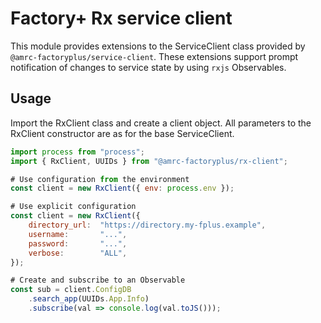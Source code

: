 # Factory+ Rx service client

This module provides extensions to the ServiceClient class provided by
`@amrc-factoryplus/service-client`. These extensions support prompt
notification of changes to service state by using `rxjs` Observables.

## Usage

Import the RxClient class and create a client object. All parameters to
the RxClient constructor are as for the base ServiceClient.

```js
import process from "process";
import { RxClient, UUIDs } from "@amrc-factoryplus/rx-client";

# Use configuration from the environment
const client = new RxClient({ env: process.env });

# Use explicit configuration
const client = new RxClient({
    directory_url:  "https://directory.my-fplus.example",
    username:       "...",
    password:       "...",
    verbose:        "ALL",
});

# Create and subscribe to an Observable
const sub = client.ConfigDB
    .search_app(UUIDs.App.Info)
    .subscribe(val => console.log(val.toJS()));
```

